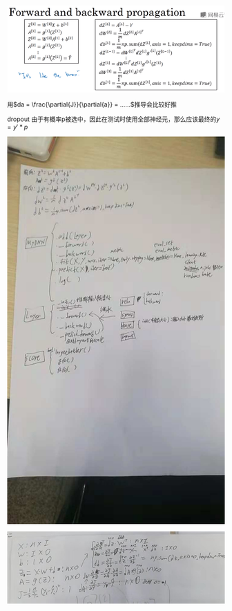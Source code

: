 ![img](前向、反向传播.assets/clipboard.png)

用$da = \frac{\partial{J}}{\partial{a}} = ......$推导会比较好推

dropout 由于有概率p被选中，因此在测试时使用全部神经元，那么应该最终的$y = y' * p​$

![img](前向、反向传播.assets/62f1998a74fe5f61a4f602794a6414c.jpg)

![img](前向、反向传播.assets/b71e66d69e208966b4ca504b262fb6f.jpg)